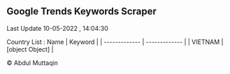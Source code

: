 

## Google Trends Keywords Scraper 
 
Last Update 10-05-2022 , 14:04:30

Country List :
 Name  | Keyword |
| ------------- | ------------- |
| VIETNAM | [object Object] |



© Abdul Muttaqin 
